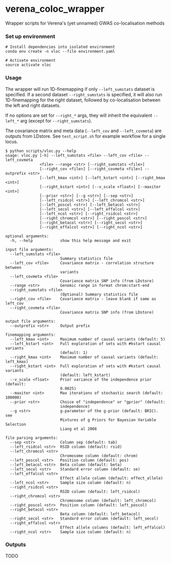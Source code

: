 # verena_coloc_wrapper
Wrapper scripts for Verena's (yet unnamed) GWAS co-localisation methods

### Set up environment
```
# Install dependencies into isolated environment
conda env create -n vloc --file environment.yaml

# Activate environment
source activate vloc
```

### Usage
The wrapper will run 1D-finemapping if only `--left_sumstats` dataset is specified. If a second dataset `--right_sumstats` is specified, it will also run 1D-finemapping for the right dataset, followed by co-localisation between the left and right datasets.

If no options are set for `--right_*` args, they will inherit the equivalent `--left_*` arg (except for `--right_sumstats`).

The covariance matrix and meta data (`--left_cov` and `--left_covmeta`) are outputs from LDstore. See `test_script.sh` for example workflow for a single locus.

```
$ python scripts/vloc.py --help
usage: vloc.py [-h] --left_sumstats <file> --left_cov <file> --left_covmeta
               <file> --range <str> [--right_sumstats <file>]
               [--right_cov <file>] [--right_covmeta <file>] --outprefix <str>
               [--left_kmax <int>] [--left_kstart <int>] [--right_kmax <int>]
               [--right_kstart <int>] [--v_scale <float>] [--maxiter <int>]
               [--prior <str>] [--g <str>] [--sep <str>]
               [--left_rsidcol <str>] [--left_chromcol <str>]
               [--left_poscol <str>] [--left_betacol <str>]
               [--left_secol <str>] [--left_effalcol <str>]
               [--left_ncol <str>] [--right_rsidcol <str>]
               [--right_chromcol <str>] [--right_poscol <str>]
               [--right_betacol <str>] [--right_secol <str>]
               [--right_effalcol <str>] [--right_ncol <str>]

optional arguments:
  -h, --help            show this help message and exit

input file arguments:
  --left_sumstats <file>
                        Summary statistics file
  --left_cov <file>     Covariance matrix - correlation structure between
                        variants
  --left_covmeta <file>
                        Covariance matrix SNP info (from LDstore)
  --range <str>         Genomic range in format chrom:start-end
  --right_sumstats <file>
                        (Optional) Summary statistics file
  --right_cov <file>    Covariance matrix - leave blank if same as left_cov
  --right_covmeta <file>
                        Covariance matrix SNP info (from LDstore)

output file arguments:
  --outprefix <str>     Output prefix

finemapping arguments:
  --left_kmax <int>     Maximum number of causal variants (default: 5)
  --left_kstart <int>   Full exploration of sets with #kstart causal variants
                        (default: 1)
  --right_kmax <int>    Maximum number of causal variants (default: left_kmax)
  --right_kstart <int>  Full exploration of sets with #kstart causal variants
                        (default: left_kstart)
  --v_scale <float>     Prior variance of the independence prior (default:
                        0.0025)
  --maxiter <int>       Max iterations of stochastic search (default: 100000)
  --prior <str>         Choice of "independence" or "gprior" (default:
                        independence)
  --g <str>             g-parameter of the g-prior (default: BRIC). see
                        Mixtures of g Priors for Bayesian Variable Selection
                        Liang et al 2008

file parsing arguments:
  --sep <str>           Column sep (default: tab)
  --left_rsidcol <str>  RSID column (default: rsid)
  --left_chromcol <str>
                        Chromosome column (default: chrom)
  --left_poscol <str>   Position column (default: pos)
  --left_betacol <str>  Beta column (default: beta)
  --left_secol <str>    Standard error column (default: se)
  --left_effalcol <str>
                        Effect allele column (default: effect_allele)
  --left_ncol <str>     Sample size column (default: n)
  --right_rsidcol <str>
                        RSID column (default: left_rsidcol)
  --right_chromcol <str>
                        Chromosome column (default: left_chromcol)
  --right_poscol <str>  Position column (default: left_poscol)
  --right_betacol <str>
                        Beta column (default: left_betacol)
  --right_secol <str>   Standard error column (default: left_secol)
  --right_effalcol <str>
                        Effect allele columns (default: left_effalcol)
  --right_ncol <str>    Sample size column (default: n)
```

### Outputs

TODO
